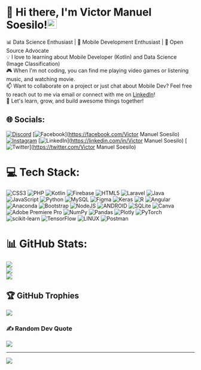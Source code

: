 # 👋 Hi there, I'm Victor Manuel Soesilo!<img src="https://media.giphy.com/media/hvRJCLFzcasrR4ia7z/giphy.gif" width="25px" height="25px"><br>
📊 Data Science Enthusiast | 📱 Mobile Development Enthusiast | 🚀 Open Source Advocate<br>💡 I love to learning about Mobile Developer (Kotlin) and Data Science (Image Classification)<br>🎮 When I'm not coding, you can find me playing video games or listening music, and watching movie.<br>📫 Want to collaborate on a project or just chat about Mobile Dev? Feel free to reach out to me via email or connect with me on [LinkedIn](https://www.linkedin.com/in/victor-manuel-soesilo-7915721b5/)!<br>🚀 Let's learn, grow, and build awesome things together!


## 🌐 Socials:
[![Discord](https://img.shields.io/badge/Discord-%237289DA.svg?logo=discord&logoColor=white)](https://discord.gg/skyclyve) [![Facebook](https://img.shields.io/badge/Facebook-%231877F2.svg?logo=Facebook&logoColor=white)](https://facebook.com/Victor Manuel Soesilo) [![Instagram](https://img.shields.io/badge/Instagram-%23E4405F.svg?logo=Instagram&logoColor=white)](https://instagram.com/victor_livan) [![LinkedIn](https://img.shields.io/badge/LinkedIn-%230077B5.svg?logo=linkedin&logoColor=white)](https://linkedin.com/in/Victor Manuel Soesilo) [![Twitter](https://img.shields.io/badge/Twitter-%231DA1F2.svg?logo=Twitter&logoColor=white)](https://twitter.com/Victor Manuel Soesilo) 

# 💻 Tech Stack:
![CSS3](https://img.shields.io/badge/css3-%231572B6.svg?style=flat&logo=css3&logoColor=white) ![PHP](https://img.shields.io/badge/php-%23777BB4.svg?style=flat&logo=php&logoColor=white) ![Kotlin](https://img.shields.io/badge/kotlin-%230095D5.svg?style=flat&logo=kotlin&logoColor=white) ![Firebase](https://img.shields.io/badge/firebase-%23039BE5.svg?style=flat&logo=firebase) ![HTML5](https://img.shields.io/badge/html5-%23E34F26.svg?style=flat&logo=html5&logoColor=white) ![Laravel](https://img.shields.io/badge/laravel-%23FF2D20.svg?style=flat&logo=laravel&logoColor=white) ![Java](https://img.shields.io/badge/java-%23ED8B00.svg?style=flat&logo=java&logoColor=white) ![JavaScript](https://img.shields.io/badge/javascript-%23323330.svg?style=flat&logo=javascript&logoColor=%23F7DF1E) ![Python](https://img.shields.io/badge/python-3670A0?style=flat&logo=python&logoColor=ffdd54) ![MySQL](https://img.shields.io/badge/mysql-%2300f.svg?style=flat&logo=mysql&logoColor=white) 	![Figma](https://img.shields.io/badge/figma-%23F24E1E.svg?style=flat&logo=figma&logoColor=white) ![Keras](https://img.shields.io/badge/Keras-%23D00000.svg?style=flat&logo=Keras&logoColor=white) ![R](https://img.shields.io/badge/r-%23276DC3.svg?style=flat&logo=r&logoColor=white) ![Angular](https://img.shields.io/badge/angular-%23DD0031.svg?style=flat&logo=angular&logoColor=white) ![Anaconda](https://img.shields.io/badge/Anaconda-%2344A833.svg?style=flat&logo=anaconda&logoColor=white) ![Bootstrap](https://img.shields.io/badge/bootstrap-%23563D7C.svg?style=flat&logo=bootstrap&logoColor=white) ![NodeJS](https://img.shields.io/badge/node.js-6DA55F?style=flat&logo=node.js&logoColor=white) ![ANDROID](https://img.shields.io/badge/android-%2320232a.svg?style=flat&logo=android&logoColor=%a4c639) ![SQLite](https://img.shields.io/badge/sqlite-%2307405e.svg?style=flat&logo=sqlite&logoColor=white) ![Canva](https://img.shields.io/badge/Canva-%2300C4CC.svg?style=flat&logo=Canva&logoColor=white) ![Adobe Premiere Pro](https://img.shields.io/badge/Adobe%20Premiere%20Pro-9999FF.svg?style=flat&logo=Adobe%20Premiere%20Pro&logoColor=white) ![NumPy](https://img.shields.io/badge/numpy-%23013243.svg?style=flat&logo=numpy&logoColor=white) ![Pandas](https://img.shields.io/badge/pandas-%23150458.svg?style=flat&logo=pandas&logoColor=white) ![Plotly](https://img.shields.io/badge/Plotly-%233F4F75.svg?style=flat&logo=plotly&logoColor=white) ![PyTorch](https://img.shields.io/badge/PyTorch-%23EE4C2C.svg?style=flat&logo=PyTorch&logoColor=white) ![scikit-learn](https://img.shields.io/badge/scikit--learn-%23F7931E.svg?style=flat&logo=scikit-learn&logoColor=white) ![TensorFlow](https://img.shields.io/badge/TensorFlow-%23FF6F00.svg?style=flat&logo=TensorFlow&logoColor=white) ![LINUX](https://img.shields.io/badge/Linux-FCC624?style=flat&logo=linux&logoColor=black) ![Postman](https://img.shields.io/badge/Postman-FF6C37?style=flat&logo=postman&logoColor=white)
# 📊 GitHub Stats:
![](https://github-readme-stats.vercel.app/api?username=victorman01&theme=synthwave&hide_border=false&include_all_commits=false&count_private=false)<br/>
![](https://github-readme-streak-stats.herokuapp.com/?user=victorman01&theme=synthwave&hide_border=false)<br/>
![](https://github-readme-stats.vercel.app/api/top-langs/?username=victorman01&theme=synthwave&hide_border=false&include_all_commits=false&count_private=false&layout=compact)

## 🏆 GitHub Trophies
![](https://github-profile-trophy.vercel.app/?username=victorman01&theme=radical&no-frame=false&no-bg=false&margin-w=4)

### ✍️ Random Dev Quote
![](https://quotes-github-readme.vercel.app/api?type=horizontal&theme=radical)

---
[![](https://visitcount.itsvg.in/api?id=victorman01&icon=0&color=5)](https://visitcount.itsvg.in)

<!-- Proudly created with GPRM ( https://gprm.itsvg.in ) -->

